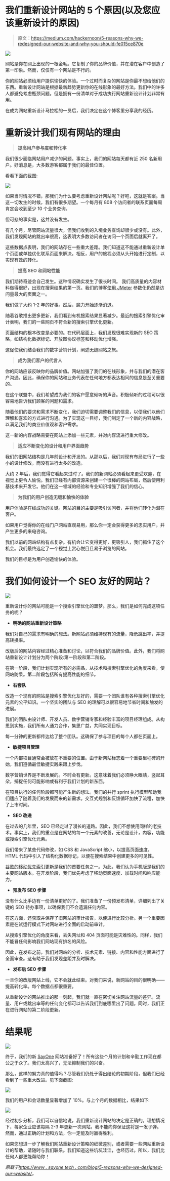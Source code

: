 # 我们重新设计网站的 5 个原因(以及您应该重新设计的原因)

> 原文：<https://medium.com/hackernoon/5-reasons-why-we-redesigned-our-website-and-why-you-should-fe015ce870e>

![](img/61d3a4fc27a721052f1c87d1bfa876b7.png)

网站是你在网上出现的一根金毛。它复制了你的品牌价值，并在潜在客户中创造了第一印象。然而，仅仅有一个网站是不行的。

你的网站必须给用户提供愉快的体验。一个过时而复杂的网站是你最不想给他们的东西。重新设计网站是根据最新趋势更新你的在线形象的最好方法。我们中的许多人都避免考虑瓶颈问题。但是拥有一份清单对于成功执行网站重新设计计划非常有用。

在成为网站重新设计马拉松的一员后，我们决定在这个博客里分享我的经历。

# 重新设计我们现有网站的理由

> **提高用户参与度和转化率**

我们很少面临网站用户减少的问题。事实上，我们的网站每天都有近 250 名新用户。好消息是，大多数游客都属于我们的最佳位置。

看看下面的截图:

![](img/64477f133b014949010a98dc85007d4f.png)

如果当时情况不错，那我们为什么要考虑重新设计网站呢？好吧，这就是答案。当这一切发生的时候，我们有很多期望。一个每月有 808 个访问者的联系页面每周肯定会收到至少 10 个业务查询。

但可悲的事实是，这并没有发生。

有几个月，尽管网站流量很大，但我们收到的入境业务查询却很少或没有。此外，我们发现网站的跳出率很高，这表明大多数访问者在访问一个页面后就离开了。

这些数据点表明，我们的网站存在一些重大差距。我们知道这不能通过重新设计单个页面或单独优化联系页面来解决。相反，用户的旅程必须从头开始进行定制，以实现有效的转化。

> **提高 SEO 和网站性能**

我们期待奇迹会自己发生。这种情况确实发生了很长时间。
我们高质量的内容材料做得很好，出现在搜索结果的第一页。我们的博客[使用 JMeter](https://www.sayonetech.com/blog/parameterization-using-jmeter/) 参数化仍然是访问量最大的页面之一。

我们做了大约 1-2 年的好事。然后，魔力开始逐渐消退。

随着谷歌推出更多更新，我们看到有机搜索结果显著减少。最近的搜索引擎优化审计表明，我们的一些网页不符合新的搜索引擎优化更新。

页面结构的根本改变是必要的。在代码层面上，我们发现很难实现新的 SEO 策略，如结构化数据标记、开放图协议标签和移动优化增强。

这促使我们结合我们的数字营销计划，阐述无缝网站之旅。

> **成为我们客户的代言人**

你的网站应该反映你的品牌价值。网站加强了我们的在线形象，并与我们的潜在客户沟通。因此，确保你的网站和业务代表在任何地方都表达相同的信息是至关重要的。

在这个联盟中，我们希望成为我们的客户愿意倾听的声音。积极倾听的过程可以很容易地告诉我们顾客的问题和需求。

随着他们的要求和需求不断变化，我们迫切需要调整我们的信息，以便我们以他们理解和喜欢的方式进行沟通。为了实现这一目标，我们制定了一个新的内容战略，以满足我们的商业价值观和客户需求。

这一新的内容战略需要在网站上添加一些元素，并对内容流进行重大修改。

> **适应不断变化的设计和用户界面趋势**

我们的旧网站结构是几年前设计和开发的。从那以后，我们对现有布局进行了一些小的设计修改，而没有进行太多的改造。

大约 2 年后，我们觉得它看起来过时了。我们的新网站必须看起来更受欢迎，在视觉上更令人愉悦。我们已经有内部资源来创建一个很棒的网站布局，然后使用利基技术来开发它。他们在这一领域的经验和专业知识增强了我们的信心。

> **为我们的用户创造无缝和愉快的体验**

用户体验是在线成功的关键。网站的目的主要是吸引访问者，并将他们转化为潜在客户。

如果用户觉得你的在线门户网站直观易用，那么你一定会获得更多的忠实用户，并产生更多的来电咨询。

我们以前的网站结构有点复杂。有机会让它变得更好，更吸引人，我们抓住了这个机会。我们最终选定了一个视觉上赏心悦目且易于浏览的网站。

我们的目标是为用户创造愉快的体验。

# 我们如何设计一个 SEO 友好的网站？

![](img/748ad9dd7c4a1f02a5cee5a8923985ae.png)

重新设计你的网站可能是一个搜索引擎优化的噩梦。那么，我们是如何完成这项任务的呢？

*   **明确的网站重新设计策略**

我们对自己的需求有明确的想法。新网站必须维持现有的流量，降低跳出率，并提高转换率。

改版后的网站内容经过精心准备和讨论，以符合我们的品牌价值。此外，我们将网站重新设计计划分为两个阶段:第一阶段和第二阶段。

在第一阶段，我们计划实现所有的必需品，从技术和搜索引擎优化的角度来看，使网站防呆。第二阶段包括所有提高性能的细节。

*   **右套队**

改造一个现有的网站是搜索引擎优化友好的，需要一个团队谁有各种搜索引擎优化元素的公平知识。一个坚实的团队与 SEO 的理解可以很容易地节省时间和触发的进展。

我们的团队由设计师、开发人员、数字营销专家和经验丰富的项目经理组成。从构思到实施，我们所有人通力合作，集思广益，共同实现目标。

每一分钟的更新都传达给了整个团队。这确保了参与项目的每个人都在页面上。

*   **敏捷项目管理**

一个内部项目通常会被放在不重要的位置。由于新网站标志着一个重要里程碑的开始，我们遵循最佳敏捷实践来跟上步伐。

数字营销世界是不断发展的。不时会有更新。这意味着我们必须睁大眼睛，竖起耳朵，捕捉任何可能影响或有利于我们计划的新东西。

在项目执行的任何阶段都可能产生新的想法。我们的并行 sprint 执行模型帮助我们适应了随着我们的发展而来的新需求。交互式规划和反馈循环加快了流程，加快了上市时间。

*   **SEO 改进**

在过去的几年里，SEO 已经走过了漫长的道路。因此，我们不想使用同样的老技术。事实上，我们的重点是在网站的每一个元素的改善，无论是设计，内容，功能或搜索引擎优化元素。

我们带来了某些代码修改，如 CSS 和 JavaScript 缩小，以提高页面速度。HTML 代码中引入了结构化数据标记，以便在搜索结果中创建更多的可见性。

[谷歌的移动优先索引](https://webmasters.googleblog.com/2016/11/mobile-first-indexing.html)更新是我们的首要任务之一。为此，我们认为手机版是我们的主要网站版本。在开发阶段，我们优先考虑了移动页面速度、加载时间和响应能力。

*   **预发布 SEO 步骤**

没有什么比手边有一份清单更好的了。我们准备了一份预发布清单，详细列出了关键的 SEO 待办事项，以确保我们不会遗漏任何内容。

在这方面，还获取并保存了旧网站的审计报告，以便进行比较分析。另一个重要因素是在试运行模式下对网站进行全面的启动前审计。

从搜索引擎优化的角度来看，丢失网址和 404 页面可能是灾难性的。同样，我们不能冒任何影响我们网站现有排名的风险。

因此，在发布之前，我们对网站的分析、技术元素、链接、内容和性能方面进行了全面审查。这有助于我们发现差距并及时解决。

*   **发布后 SEO 步骤**

一旦你的改版网站上线，它不会就此结束。对我们来说，新网站的目的很明确——提高转化率。每个数据点都很重要。

从重新设计的网站推出的那一刻起，我们就一直在密切关注网站流量的差异。流量、用户或跳出率等的任何变化都可以告诉我们到底哪里出了问题。同时，我们正在进行网站的第二阶段更新。

# 结果呢

![](img/fc35cb8bc02705287979edf5d3970a8b.png)

终于，我们的新 [SayOne](https://www.sayonetech.com/) 网站准备好了！所有这些个月的计划和辛勤工作现在都公之于众了。我们太高兴了，无法抑制我们的兴奋。

那么，这样的努力真的值得吗？尽管我们仍处于得出结论的初期阶段，但我们已经看到了一些重大改进。见下面截图:

![](img/facb4bbd03de97de0ffa767821cdad88.png)

我们的用户和会话数量显著增加了 10%。与上个月的数据相比，结果如下:

![](img/246cf04db17368d65a881ee95bd505ba.png)

经过初步分析，我们可以自信地说，我们重新设计网站的决定是正确的。理想情况下，每家企业应该每隔 2-3 年更新一次网站。我不能向你保证这将是一发子弹。然而，通过正确的计划和方法，你一定能及时赢得胜利。

如果您想进一步了解我们网站重新设计策略的细微差别，或者需要一些网站重新设计的帮助，请随时与我们联系。我们知道这些坑坑洼洼，也经历过。所以，我们比任何人都更能帮助你！

*原载于*[*https://www . sayone tech . com/blog/5-reasons-why-we-designed-our-website/*](https://www.sayonetech.com/blog/5-reasons-why-we-redesigned-our-website/)*。*